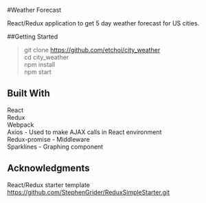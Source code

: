 #Weather Forecast

React/Redux application to get 5 day weather forecast for US cities.  


##Getting Started

> git clone https://github.com/etchoi/city_weather  
> cd city_weather  
> npm install  
> npm start  

## Built With

React  
Redux  
Webpack  
Axios - Used to make AJAX calls in React environment  
Redux-promise - Middleware  
Sparklines - Graphing component  


## Acknowledgments

React/Redux starter template https://github.com/StephenGrider/ReduxSimpleStarter.git  
